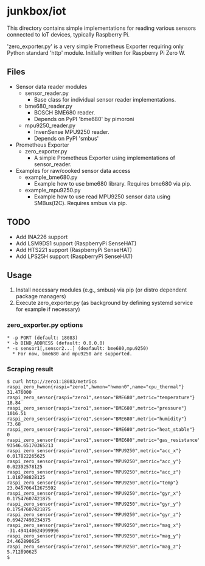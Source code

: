 # junkbox/iot

This directory contains simple implementations for reading various
sensors connected to IoT devices, typically Raspberry Pi.

'zero_exporter.py' is a very simple Prometheus Exporter requiring only
Python standard 'http' module. Initlally written for Raspberry Pi Zero
W.

## Files

* Sensor data reader modules
  * sensor_reader.py
    * Base class for individual sensor reader implementations.
  * bme680_reader.py
    * BOSCH BME680 reader.
    * Depends on PyPI 'bme680' by pimoroni
  * mpu9250_reader.py
    * InvenSense MPU9250 reader.
    * Depends on PyPI 'smbus'
* Prometheus Exporter
  * zero_exporter.py
    * A simple Prometheus Exporter using implementations of sensor_reader.
* Examples for raw/cooked sensor data access
  * example_bme680.py
    * Example how to use bme680 library. Requires bme680 via pip.
  * example_mpu9250.py
    * Example how to use read MPU9250 sensor data using
      SMBus(I2C). Requires smbus via pip.

## TODO
* Add INA226 support
* Add LSM9DS1 support (RaspberryPi SenseHAT)
* Add HTS221 support (RaspberryPi SenseHAT)
* Add LPS25H support (RaspberryPi SenseHAT)

## Usage

1. Install necessary modules (e.g., smbus) via pip (or distro dependent package managers)
2. Execute zero_exporter.py (as background by defining systemd service for example if necessary)

### zero_exporter.py options
    * -p PORT (default: 18083)
    * -b BIND_ADDRESS (default: 0.0.0.0)
    * -s sensor1[,sensor2...] (deafault: bme680,mpu9250)
      * For now, bme680 and mpu9250 are supported.

### Scraping result


```
$ curl http://zero1:18083/metrics
raspi_zero_hwmon{raspi="zero1",hwmon="hwmon0",name="cpu_thermal"} 31.476000
raspi_zero_sensor{raspi="zero1",sensor="BME680",metric="temperature"} 18.84
raspi_zero_sensor{raspi="zero1",sensor="BME680",metric="pressure"} 1016.51
raspi_zero_sensor{raspi="zero1",sensor="BME680",metric="humidity"} 73.68
raspi_zero_sensor{raspi="zero1",sensor="BME680",metric="heat_stable"} 0
raspi_zero_sensor{raspi="zero1",sensor="BME680",metric="gas_resistance"} 93546.65170365213
raspi_zero_sensor{raspi="zero1",sensor="MPU9250",metric="acc_x"} 0.017822265625
raspi_zero_sensor{raspi="zero1",sensor="MPU9250",metric="acc_y"} 0.02392578125
raspi_zero_sensor{raspi="zero1",sensor="MPU9250",metric="acc_z"} 1.018798828125
raspi_zero_sensor{raspi="zero1",sensor="MPU9250",metric="temp"} 23.045706412675592
raspi_zero_sensor{raspi="zero1",sensor="MPU9250",metric="gyr_x"} 0.17547607421875
raspi_zero_sensor{raspi="zero1",sensor="MPU9250",metric="gyr_y"} 0.17547607421875
raspi_zero_sensor{raspi="zero1",sensor="MPU9250",metric="gyr_z"} 0.69427490234375
raspi_zero_sensor{raspi="zero1",sensor="MPU9250",metric="mag_x"} -31.494140624999996
raspi_zero_sensor{raspi="zero1",sensor="MPU9250",metric="mag_y"} 24.462890625
raspi_zero_sensor{raspi="zero1",sensor="MPU9250",metric="mag_z"} 5.712890625
$
```

